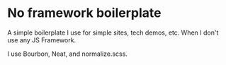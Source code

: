 # No framework boilerplate

A simple boilerplate I use for simple sites, tech demos, etc.
When I don't use any JS Framework.

I use Bourbon, Neat, and normalize.scss.